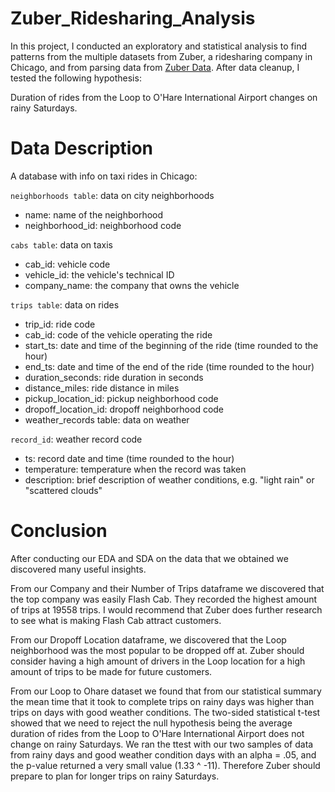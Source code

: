 # Zuber_Ridesharing_Analysis
In this project, I conducted an exploratory and statistical analysis to find patterns from the multiple datasets from Zuber, a ridesharing company in Chicago, and from parsing data from [Zuber Data](https://practicum-content.s3.us-west-1.amazonaws.com/data-analyst-eng/moved_chicago_weather_2017.html). After data cleanup, I tested the following hypothesis:

Duration of rides from the Loop to O'Hare International Airport changes on rainy Saturdays.

# Data Description
A database with info on taxi rides in Chicago:

`neighborhoods table`: data on city neighborhoods

- name: name of the neighborhood
- neighborhood_id: neighborhood code

`cabs table`: data on taxis

- cab_id: vehicle code
- vehicle_id: the vehicle's technical ID
- company_name: the company that owns the vehicle

`trips table`: data on rides

- trip_id: ride code
- cab_id: code of the vehicle operating the ride
- start_ts: date and time of the beginning of the ride (time rounded to the hour)
- end_ts: date and time of the end of the ride (time rounded to the hour)
- duration_seconds: ride duration in seconds
- distance_miles: ride distance in miles
- pickup_location_id: pickup neighborhood code
- dropoff_location_id: dropoff neighborhood code
- weather_records table: data on weather

`record_id`: weather record code
- ts: record date and time (time rounded to the hour)
- temperature: temperature when the record was taken
- description: brief description of weather conditions, e.g. "light rain" or "scattered clouds"


# Conclusion
After conducting our EDA and SDA on the data that we obtained we discovered many useful insights.

From our Company and their Number of Trips dataframe we discovered that the top company was easily Flash Cab. They recorded the highest amount of trips at 19558 trips. I would recommend that Zuber does further research to see what is making Flash Cab attract customers.

From our Dropoff Location dataframe, we discovered that the Loop neighborhood was the most popular to be dropped off at. Zuber should consider having a high amount of drivers in the Loop location for a high amount of trips to be made for future customers.

From our Loop to Ohare dataset we found that from our statistical summary the mean time that it took to complete trips on rainy days was higher than trips on days with good weather conditions. The two-sided statistical t-test showed that we need to reject the null hypothesis being the average duration of rides from the Loop to O'Hare International Airport does not change on rainy Saturdays. We ran the ttest with our two samples of data from rainy days and good weather condition days with an alpha = .05, and the p-value returned a very small value (1.33 ^ -11). Therefore Zuber should prepare to plan for longer trips on rainy Saturdays.
